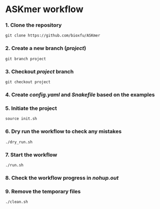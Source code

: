 # ASKmer workflow

### 1. Clone the repository
```
git clone https://github.com/bioxfu/ASKmer
```

### 2. Create a new branch (*project*)
```
git branch project
```

### 3. Checkout *project* branch
```
git checkout project
```

### 4. Create *config.yaml* and *Snakefile* based on the examples

### 5. Initiate the project
```
source init.sh
```

### 6. Dry run the workflow to check any mistakes
```
./dry_run.sh
```

### 7. Start the workflow
```
./run.sh
```

### 8. Check the workflow progress in *nohup.out* 

### 9. Remove the temporary files
```
./clean.sh
```

